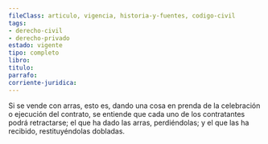 ```yaml
---
fileClass: articulo, vigencia, historia-y-fuentes, codigo-civil
tags:
- derecho-civil
- derecho-privado
estado: vigente
tipo: completo
libro:
titulo:
parrafo:
corriente-juridica:
---
```

Si se vende con arras, esto es, dando una cosa en prenda de la celebración o ejecución del contrato, se entiende que cada uno de los contratantes podrá retractarse; el que ha dado las arras, perdiéndolas; y el que las ha recibido, restituyéndolas dobladas.